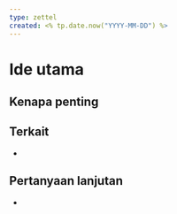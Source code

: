 ```yaml
---
type: zettel
created: <% tp.date.now("YYYY-MM-DD") %>
---
```

# Ide utama

## Kenapa penting

## Terkait
- [ ](%20)

## Pertanyaan lanjutan
- 
